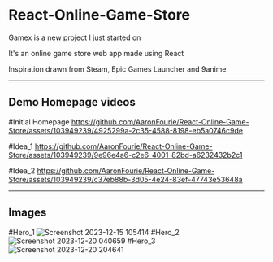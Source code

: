 # React-Online-Game-Store

Gamex is a new project I just started on

It's an online game store web app made using React

Inspiration drawn from Steam, Epic Games Launcher and 9anime

-------------------------------------------------------------
Demo Homepage videos
--------------------

#Initial Homepage
https://github.com/AaronFourie/React-Online-Game-Store/assets/103949239/4925299a-2c35-4588-8198-eb5a0746c9de

#Idea_1
https://github.com/AaronFourie/React-Online-Game-Store/assets/103949239/9e96e4a6-c2e6-4001-82bd-a6232432b2c1

#Idea_2
https://github.com/AaronFourie/React-Online-Game-Store/assets/103949239/c37eb88b-3d05-4e24-83ef-47743e53648a

-------------------------------------------------------------------------------------------------------------
Images
------
#Hero_1
![Screenshot 2023-12-15 105414](https://github.com/AaronFourie/React-Online-Game-Store/assets/103949239/de32f781-d952-4440-acb6-8c623039adbe "Hero 1")
#Hero_2
![Screenshot 2023-12-20 040659](https://github.com/AaronFourie/React-Online-Game-Store/assets/103949239/c06c314a-f795-4785-8043-3eb7ae5ba3d9 "Hero 2")
#Hero_3
![Screenshot 2023-12-20 204641](https://github.com/AaronFourie/React-Online-Game-Store/assets/103949239/7205ebfb-6b03-411e-ab62-c91a3699a49d "Hero 3")
